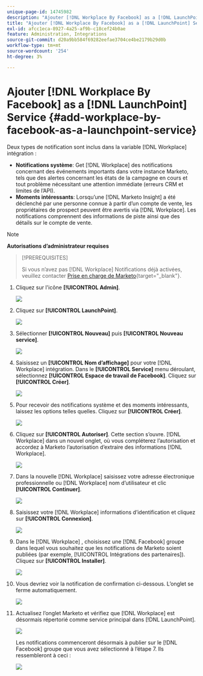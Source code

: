 ```yaml
---
unique-page-id: 14745982
description: "Ajouter [!DNL Workplace By Facebook] as a [!DNL LaunchPoint Service] - Documents Marketo - Documentation du produit"
title: "Ajouter [!DNL Workplace By Facebook] as a [!DNL LaunchPoint] Service"
exl-id: afcc1eca-8927-4a25-af9b-c18cef24b0ae
feature: Administration, Integrations
source-git-commit: d20a9bb584f69282eefae3704ce4be2179b29d0b
workflow-type: tm+mt
source-wordcount: '254'
ht-degree: 3%

---
```


# Ajouter [!DNL Workplace By Facebook] as a [!DNL LaunchPoint] Service {#add-workplace-by-facebook-as-a-launchpoint-service}

Deux types de notification sont inclus dans la variable [!DNL Workplace] intégration :

* **Notifications système**: Get [!DNL Workplace] des notifications concernant des événements importants dans votre instance Marketo, tels que des alertes concernant les états de la campagne en cours et tout problème nécessitant une attention immédiate (erreurs CRM et limites de l’API).
* **Moments intéressants**: Lorsqu’une [!DNL Marketo Insight] a été déclenché par une personne connue à partir d’un compte de vente, les propriétaires de prospect peuvent être avertis via [!DNL Workplace]. Les notifications comprennent des informations de piste ainsi que des détails sur le compte de vente.

>[!NOTE]
>
>**Autorisations d’administrateur requises**

>[!PREREQUISITES]
>
>Si vous n’avez pas [!DNL Workplace] Notifications déjà activées, veuillez contacter [Prise en charge de Marketo](https://nation.marketo.com/t5/Support/ct-p/Support){target="_blank"}.

1. Cliquez sur l&#39;icône **[!UICONTROL Admin]**.

   ![](assets/add-workplace-by-facebook-as-a-launchpoint-service-1.png)

1. Cliquez sur **[!UICONTROL LaunchPoint]**.

   ![](assets/add-workplace-by-facebook-as-a-launchpoint-service-2.png)

1. Sélectionner **[!UICONTROL Nouveau]** puis **[!UICONTROL Nouveau service]**.

   ![](assets/add-workplace-by-facebook-as-a-launchpoint-service-3.png)

1. Saisissez un **[!UICONTROL Nom d’affichage]** pour votre [!DNL Workplace] intégration. Dans le **[!UICONTROL Service]** menu déroulant, sélectionnez **[!UICONTROL Espace de travail de Facebook]**. Cliquez sur **[!UICONTROL Créer]**.

   ![](assets/add-workplace-by-facebook-as-a-launchpoint-service-4.png)

1. Pour recevoir des notifications système et des moments intéressants, laissez les options telles quelles. Cliquez sur **[!UICONTROL Créer]**.

   ![](assets/add-workplace-by-facebook-as-a-launchpoint-service-5.png)

1. Cliquez sur **[!UICONTROL Autoriser]**. Cette section s’ouvre. [!DNL Workplace] dans un nouvel onglet, où vous compléterez l’autorisation et accordez à Marketo l’autorisation d’extraire des informations [!DNL Workplace].

   ![](assets/add-workplace-by-facebook-as-a-launchpoint-service-6.png)

1. Dans la nouvelle [!DNL Workplace] saisissez votre adresse électronique professionnelle ou [!DNL Workplace] nom d’utilisateur et clic **[!UICONTROL Continuer]**.

   ![](assets/add-workplace-by-facebook-as-a-launchpoint-service-7.png)

1. Saisissez votre [!DNL Workplace] informations d’identification et cliquez sur **[!UICONTROL Connexion]**.

   ![](assets/add-workplace-by-facebook-as-a-launchpoint-service-8.png)

1. Dans le [!DNL Workplace] , choisissez une [!DNL Facebook] groupe dans lequel vous souhaitez que les notifications de Marketo soient publiées (par exemple, [!UICONTROL Intégrations des partenaires]). Cliquez sur **[!UICONTROL Installer]**.

   ![](assets/add-workplace-by-facebook-as-a-launchpoint-service-9.png)

1. Vous devriez voir la notification de confirmation ci-dessous. L’onglet se ferme automatiquement.

   ![](assets/add-workplace-by-facebook-as-a-launchpoint-service-10.png)

1. Actualisez l’onglet Marketo et vérifiez que [!DNL Workplace] est désormais répertorié comme service principal dans [!DNL LaunchPoint].

   ![](assets/add-workplace-by-facebook-as-a-launchpoint-service-11.png)

   Les notifications commenceront désormais à publier sur le [!DNL Facebook] groupe que vous avez sélectionné à l’étape 7. Ils ressembleront à ceci :

   ![](assets/add-workplace-by-facebook-as-a-launchpoint-service-12.png)
